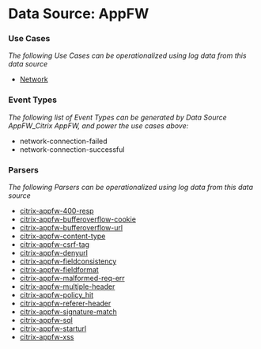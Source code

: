 Data Source: AppFW
==================

### Use Cases

_The following Use Cases can be operationalized using log data from this data source_

* [Network](usecase_network.md)


### Event Types

_The following list of Event Types can be generated by Data Source AppFW_Citrix AppFW, and power the use cases above:_

- network-connection-failed
- network-connection-successful


### Parsers

_The following Parsers can be operationalized using log data from this data source_

* [citrix-appfw-400-resp](parserContent_citrix-appfw-400-resp.md)
* [citrix-appfw-bufferoverflow-cookie](parserContent_citrix-appfw-bufferoverflow-cookie.md)
* [citrix-appfw-bufferoverflow-url](parserContent_citrix-appfw-bufferoverflow-url.md)
* [citrix-appfw-content-type](parserContent_citrix-appfw-content-type.md)
* [citrix-appfw-csrf-tag](parserContent_citrix-appfw-csrf-tag.md)
* [citrix-appfw-denyurl](parserContent_citrix-appfw-denyurl.md)
* [citrix-appfw-fieldconsistency](parserContent_citrix-appfw-fieldconsistency.md)
* [citrix-appfw-fieldformat](parserContent_citrix-appfw-fieldformat.md)
* [citrix-appfw-malformed-req-err](parserContent_citrix-appfw-malformed-req-err.md)
* [citrix-appfw-multiple-header](parserContent_citrix-appfw-multiple-header.md)
* [citrix-appfw-policy_hit](parserContent_citrix-appfw-policy_hit.md)
* [citrix-appfw-referer-header](parserContent_citrix-appfw-referer-header.md)
* [citrix-appfw-signature-match](parserContent_citrix-appfw-signature-match.md)
* [citrix-appfw-sql](parserContent_citrix-appfw-sql.md)
* [citrix-appfw-starturl](parserContent_citrix-appfw-starturl.md)
* [citrix-appfw-xss](parserContent_citrix-appfw-xss.md)
